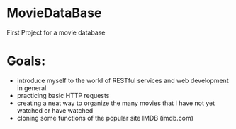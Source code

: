 # MovieDataBase
First Project for a movie database
# Goals:
- introduce myself to the world of RESTful services and web development in general. 
- practicing basic HTTP requests
- creating a neat way to organize the many movies that I have not yet watched or have watched
- cloning some functions of the popular site IMDB (imdb.com)

